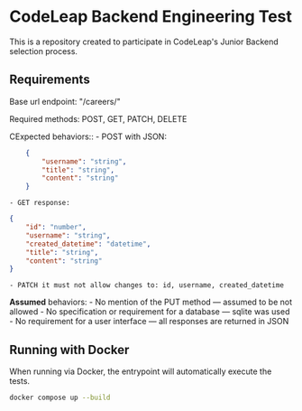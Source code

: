 # CodeLeap Backend Engineering Test

This is a repository created to participate in CodeLeap's Junior Backend selection process.

## Requirements

Base url endpoint: "/careers/"

Required methods: POST, GET, PATCH, DELETE

CExpected behaviors::
    - POST with JSON:
```json
    {
        "username": "string",
        "title": "string",
        "content": "string"
    }
```
    - GET response:
```json
{
    "id": "number",
    "username": "string",
    "created_datetime": "datetime",
    "title": "string",
    "content": "string"
}
```
    - PATCH it must not allow changes to: id, username, created_datetime


**Assumed** behaviors:
    - No mention of the PUT method — assumed to be not allowed
    - No specification or requirement for a database — sqlite was used
    - No requirement for a user interface — all responses are returned in JSON


## Running with Docker
When running via Docker, the entrypoint will automatically execute the tests.
```bash
docker compose up --build
```

